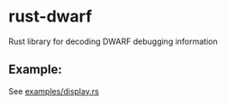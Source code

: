 # rust-dwarf
Rust library for decoding DWARF debugging information

## Example:

See [examples/display.rs](examples/display.rs)
